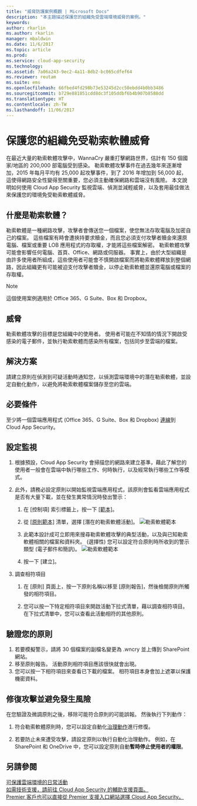 ```yaml
---
title: "威脅防護案例概觀 | Microsoft Docs"
description: "本主題描述保護您的組織免受雲端環境威脅的案例。"
keywords: 
author: rkarlin
ms.author: rkarlin
manager: mbaldwin
ms.date: 11/6/2017
ms.topic: article
ms.prod: 
ms.service: cloud-app-security
ms.technology: 
ms.assetid: 7a06a243-9ec2-4a11-8db2-bc065cdfef64
ms.reviewer: reutam
ms.suite: ems
ms.openlocfilehash: 66fbed4fd298b73e53245d2cc50ebdd4b0bb3486
ms.sourcegitcommit: b729e881851cdd8dc3f105ddbf6b4b907b8588dd
ms.translationtype: HT
ms.contentlocale: zh-TW
ms.lasthandoff: 11/06/2017
---
```

# <a name="protecting-your-organization-from-ransomware"></a>保護您的組織免受勒索軟體威脅

在最近大量的勒索軟體攻擊中，WannaCry 嚴重打擊網路世界，估計有 150 個國家/地區的 200,000 部電腦受到感染。 勒索軟體攻擊事件在過去幾年來逐漸增加，2015 年每月平均有 25,000 起攻擊事件，到了 2016 年增加到 56,000 起，這使得網路安全性變得至關重要，您必須主動確保網路和雲端沒有風險。 本文說明如何使用 Cloud App Security 監視雲端、偵測並減輕威脅，以及套用最佳做法來保護您的環境免受勒索軟體威脅。

## <a name="what-is-ransomware"></a>什麼是勒索軟體？
勒索軟體是一種網路攻擊，攻擊者會傳送您一個檔案，使您無法存取電腦及加密自己的檔案。 這些檔案有時會遭挾持要求贖金，而且您必須支付攻擊者贖金來還原電腦、檔案或重要 LOB 應用程式的存取權，才能將這些檔案解密。 勒索軟體攻擊可能會影響任何電腦、首頁、Office、網路或伺服器。 事實上，由於大型組織是由許多使用者所組成，這些使用者可能會不慎開啟檔案而將勒索軟體釋放到整個網路，因此組織更有可能被迫支付攻擊者贖金，以停止勒索軟體並還原電腦或檔案的存取權。

>[!NOTE]
> 這個使用案例適用於 Office 365、G Suite、Box 和 Dropbox。

## <a name="the-threat"></a>威脅
勒索軟體攻擊的目標是您組織中的使用者。 使用者可能在不知情的情況下開啟受感染的電子郵件，並執行勒索軟體而感染所有檔案，包括同步至雲端的檔案。

## <a name="the-solution"></a>解決方案
請建立原則在偵測到可疑活動時通知您，以偵測雲端環境中的潛在勒索軟體，並設定自動化動作，以避免將勒索軟體檔案儲存至您的雲端。

## <a name="prerequisites"></a>必要條件

至少將一個雲端應用程式 (Office 365、G Suite、Box 和 Dropbox) [連線](enable-instant-visibility-protection-and-governance-actions-for-your-apps.md)到 Cloud App Security。

## <a name="setting-up-monitoring"></a>設定監視

1.  根據預設，Cloud App Security 會掃描您的網路來建立基準，藉此了解您的使用者一般會在雲端中執行哪些工作、何時執行，以及經常執行哪些工作等模式。 

2. 此外，請務必設定原則以開始監視雲端應用程式，該原則會監看雲端應用程式是否有大量下載，並在發生異常情況時發出警示：

    1. 在 [控制項] 索引標籤上，按一下 [[範本]](policy-template-reference.md)。 
   
    2. 從 [[原則範本]](policy-template-reference.md) 清單，選擇 [潛在的勒索軟體活動]。 
       ![勒索軟體範本](./media/ransomware-template.png)
    3. 此範本設計成可立即用來搜尋勒索軟體攻擊的典型活動，以及與已知勒索軟體相關的檔案和資料夾。 (選擇性) 您可以設定符合原則時所收到的警示類型 (電子郵件和簡訊)。
        ![勒索軟體範本](./media/ransomware-template-fields.png)
    4. 按一下 [建立]。 
   
     
2. 調查相符項目
    
    1. 在 [原則] 頁面上，按一下原則名稱以移至 [原則報告]，然後檢閱原則所觸發的相符項目。

    2. 您可以按一下特定相符項目來開啟活動下拉式清單，藉以調查相符項目。 在下拉式清單中，您可以查看此活動相符的其他原則。 
     
## <a name="validating-your-policy"></a>驗證您的原則

1. 若要模擬警示，請將 30 個檔案的副檔名變更為 .wncry 並上傳到 SharePoint 網站。
3. 移至原則報告。 活動原則相符項目應該很快就會出現。 
4. 您可以按一下相符項目來查看已下載的檔案。 相符項目本身會加上遮罩以保護機密資料。 

## <a name="remediating-attacks-and-preventing-risk"></a>修復攻擊並避免發生風險

在您驗證及微調原則之後，移除可能符合原則的可能誤報。 然後執行下列動作： 
1. 符合勒索軟體原則時，您可以設定自動化[治理動作](governance-actions.md)進行修復。

2. 若要防止未來遭受攻擊，請設定原則以執行自動化治理動作。 例如，在 SharePoint 和 OneDrive 中，您可以設定原則自動**暫時停止使用者的權限**。

 ## <a name="see-also"></a>另請參閱  
[可保護雲端環境的日常活動](daily-activities-to-protect-your-cloud-environment.md)   
[如需技術支援，請前往 Cloud App Security 的輔助支援頁面。](http://support.microsoft.com/oas/default.aspx?prid=16031)   
[Premier 客戶也可以直接從 Premier 支援入口網站選擇 Cloud App Security。](https://premier.microsoft.com/)  
  
  
